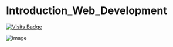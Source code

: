 # Introduction_Web_Development
[![Visits Badge](https://badges.pufler.dev/visits/71460-4-F/Introduction_Web_Development)](https://badges.pufler.dev)

![image](https://user-images.githubusercontent.com/38273600/55711216-a6e40680-59c2-11e9-942b-a5e24a5d7666.png)
